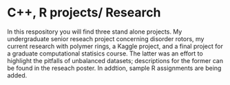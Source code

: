 # C++, R projects/ Research

In this respository you will find three stand alone projects. My undergraduate senior reseach project concerning disorder rotors, my current research with polymer rings, a Kaggle project, and a final project for a graduate computational statisics course. The latter was an effort to highlight the pitfalls of unbalanced datasets; descriptions for the former can be found in the reseach poster. In addtion, sample R assignments are being added.

